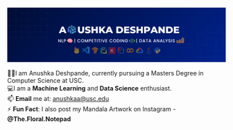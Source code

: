 
![plot](./anushka-banner.png)

👨‍🎓I am Anushka Deshpande, currently pursuing a Masters Degree in Computer Science at USC. <br />
💻I am a **Machine Learning** and **Data Science** enthusiast. <br />
📫 **Email** me at: anushkaa@usc.edu <br/>
⚡ **Fun Fact**: I also post my Mandala Artwork on Instagram - **@The.Floral.Notepad**

<!--🏆🥇I am also into **competitive programming**. I am **2-star⭐️** coder at Codechef.<br /> -->

<!--
**anushka-deshpande/anushka-deshpande** is a ✨ _special_ ✨ repository because its `README.md` (this file) appears on your GitHub profile.

Here are some ideas to get you started:

- 🔭 I’m currently working on ...
- 🌱 I’m currently learning ...
- 👯 I’m looking to collaborate on ...
- 🤔 I’m looking for help with ...
- 💬 Ask me about ...
- 📫 How to reach me: ...
- 😄 Pronouns: ...
- ⚡ Fun fact: ...
-->
